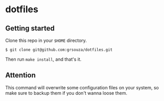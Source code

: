# dotfiles

## Getting started

Clone this repo in your `$HOME` directory.

```
$ git clone git@github.com:grsouza/dotfiles.git
```

Then run `make install`, and that's it.

## Attention

This command will overwrite some configuration files on your system, so make sure to backup them if you don't wanna loose them.
